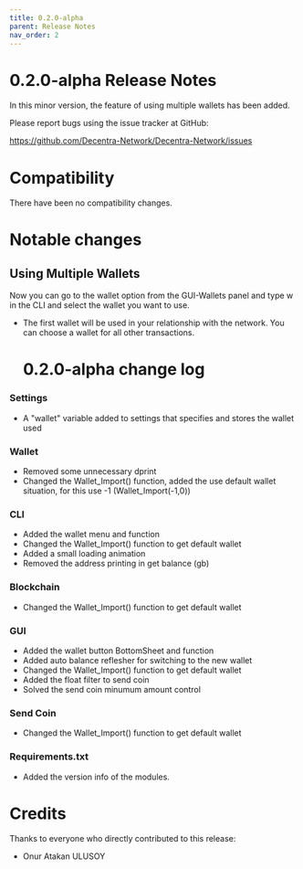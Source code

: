```yaml
---
title: 0.2.0-alpha
parent: Release Notes
nav_order: 2
---
```


# 0.2.0-alpha Release Notes

In this minor version, the feature of using multiple wallets has been added.

Please report bugs using the issue tracker at GitHub:

<https://github.com/Decentra-Network/Decentra-Network/issues>

# Compatibility

There have been no compatibility changes.

# Notable changes

## Using Multiple Wallets

Now you can go to the wallet option from the GUI-Wallets panel
and type w in the CLI and select the wallet you want to use.

- The first wallet will be used in your relationship with the network. You can choose a wallet for all other transactions.

  # 0.2.0-alpha change log

### Settings

- A "wallet" variable added to settings that specifies and stores the wallet used

### Wallet

- Removed some unnecessary dprint
- Changed the Wallet_Import() function, added the use default wallet situation, for this use -1 (Wallet_Import(-1,0))

### CLI

- Added the wallet menu and function
- Changed the Wallet_Import() function to get default wallet
- Added a small loading animation
- Removed the address printing in get balance (gb)

### Blockchain

- Changed the Wallet_Import() function to get default wallet

### GUI

- Added the wallet button BottomSheet and function
- Added auto balance reflesher for switching to the new wallet
- Changed the Wallet_Import() function to get default wallet
- Added the float filter to send coin
- Solved the send coin minumum amount control

### Send Coin

- Changed the Wallet_Import() function to get default wallet

### Requirements.txt

- Added the version info of the modules.

# Credits

Thanks to everyone who directly contributed to this release:

- Onur Atakan ULUSOY
